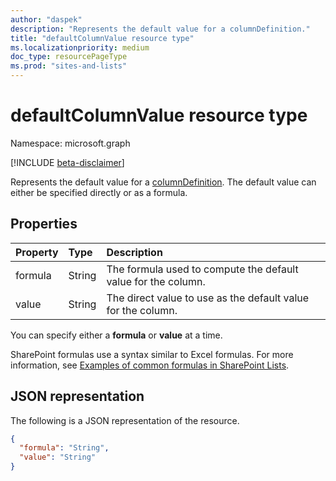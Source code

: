 ```yaml
---
author: "daspek"
description: "Represents the default value for a columnDefinition."
title: "defaultColumnValue resource type"
ms.localizationpriority: medium
doc_type: resourcePageType
ms.prod: "sites-and-lists"
---
```


# defaultColumnValue resource type

Namespace: microsoft.graph

[!INCLUDE [beta-disclaimer](../../includes/beta-disclaimer.md)]

Represents the default value for a [columnDefinition](columndefinition.md). The default value can either be specified directly or as a formula.

## Properties

| Property    | Type   | Description                                                    |
| :---------- | :----- | :------------------------------------------------------------- |
| formula     | String | The formula used to compute the default value for the column.  |
| value       | String | The direct value to use as the default value for the column.   |

You can specify either a **formula** or **value** at a time.

SharePoint formulas use a syntax similar to Excel formulas. For more information, see [Examples of common formulas in SharePoint Lists](https://support.microsoft.com/office/examples-of-common-formulas-in-lists-d81f5f21-2b4e-45ce-b170-bf7ebf6988b3).

## JSON representation

The following is a JSON representation of the resource.

<!-- { "blockType": "resource", "@type": "microsoft.graph.defaultColumnValue" } -->

```json
{
  "formula": "String",
  "value": "String"
}
```

<!--
{
  "type": "#page.annotation",
  "description": "",
  "keywords": "",
  "section": "documentation",
  "tocPath": "Resources/DefaultColumnValue",
  "suppressions": []
}
-->


